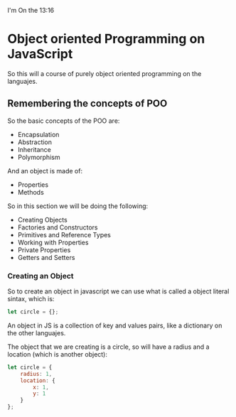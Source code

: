 I'm On the 13:16
# Object oriented Programming on JavaScript
So this will a course of purely object oriented programming on the languajes.

## Remembering the concepts of POO
So the basic concepts of the POO are:
- Encapsulation
- Abstraction
- Inheritance
- Polymorphism

And an object is made of:
- Properties
- Methods

So in this section we will be doing the following:
- Creating Objects
- Factories and Constructors
- Primitives and Reference Types
- Working with Properties
- Private Properties
- Getters and Setters

### Creating an Object
So to create an object in javascript we can use what is called a object literal sintax, which is:
```js
let circle = {};
```
An object in JS is a collection of key and values pairs, like a dictionary on the other languajes.

The object that we are creating is a circle, so will have a radius and a location (which is another object):
```js
let circle = {
    radius: 1,
    location: {
        x: 1,
        y: 1
    }
};
```